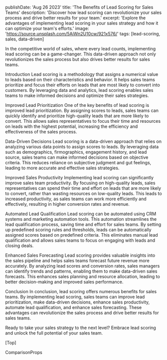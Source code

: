 publishDate: 'Aug 26 2023' title: 'The Benefits of Lead Scoring for Sales Teams' description: 'Discover how lead scoring can revolutionize your sales process and drive better results for your team.' excerpt: 'Explore the advantages of implementing lead scoring in your sales strategy and how it can optimize your team's efforts.' image: 'https://source.unsplash.com/5AiWn2U10cw/921x576/' tags: [lead-scoring, sales, data-driven]

In the competitive world of sales, where every lead counts, implementing lead scoring can be a game-changer. This data-driven approach not only revolutionizes the sales process but also drives better results for sales teams.

Introduction
Lead scoring is a methodology that assigns a numerical value to leads based on their characteristics and behavior. It helps sales teams prioritize and focus their efforts on leads that are most likely to convert into customers. By leveraging data and analytics, lead scoring enables sales teams to make informed decisions and optimize their sales strategies.

Improved Lead Prioritization
One of the key benefits of lead scoring is improved lead prioritization. By assigning scores to leads, sales teams can quickly identify and prioritize high-quality leads that are more likely to convert. This allows sales representatives to focus their time and resources on leads with the highest potential, increasing the efficiency and effectiveness of the sales process.

Data-Driven Decisions
Lead scoring is a data-driven approach that relies on analyzing various data points to assign scores to leads. By leveraging data such as demographics, firmographics, engagement history, and lead source, sales teams can make informed decisions based on objective criteria. This reduces reliance on subjective judgment and gut feelings, leading to more accurate and effective sales strategies.

Improved Sales Productivity
Implementing lead scoring can significantly improve sales team productivity. By focusing on high-quality leads, sales representatives can spend their time and effort on leads that are more likely to convert, rather than wasting resources on low-quality leads. This leads to increased productivity, as sales teams can work more efficiently and effectively, resulting in higher conversion rates and revenue.

Automated Lead Qualification
Lead scoring can be automated using CRM systems and marketing automation tools. This automation streamlines the lead qualification process, saving time and effort for sales teams. By setting up predefined scoring rules and thresholds, leads can be automatically assigned scores based on predefined criteria. This eliminates manual lead qualification and allows sales teams to focus on engaging with leads and closing deals.

Enhanced Sales Forecasting
Lead scoring provides valuable insights into the sales pipeline and helps sales teams forecast future revenue more accurately. By analyzing lead scores and conversion rates, sales managers can identify trends and patterns, enabling them to make data-driven sales forecasts. This enhances sales planning and resource allocation, leading to better decision-making and improved sales performance.

Conclusion
In conclusion, lead scoring offers numerous benefits for sales teams. By implementing lead scoring, sales teams can improve lead prioritization, make data-driven decisions, enhance sales productivity, automate lead qualification, and enhance sales forecasting. These advantages can revolutionize the sales process and drive better results for sales teams.

Ready to take your sales strategy to the next level? Embrace lead scoring and unlock the full potential of your sales team.

[Top]

ComparisonProps
